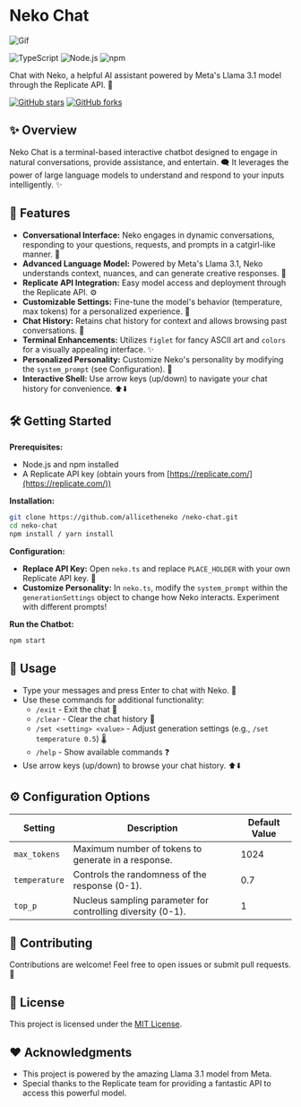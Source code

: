 # Neko Chat

![Gif](https://media1.tenor.com/m/y2JXkY1pXkwAAAAC/cat-computer.gif)

![TypeScript](https://img.shields.io/badge/TypeScript-007ACC?style=for-the-badge&logo=typescript&logoColor=white) ![Node.js](https://img.shields.io/badge/Node.js-339933?style=for-the-badge&logo=nodedotjs&logoColor=white) ![npm](https://img.shields.io/badge/npm-CB3837?style=for-the-badge&logo=npm&logoColor=white)

Chat with Neko, a helpful AI assistant powered by Meta's Llama 3.1 model through the Replicate API. 💖

[![GitHub stars](https://img.shields.io/github/stars/allicetheneko/neko-chat?style=social)](https://github.com/allicetheneko/neko-chat/stargazers)
[![GitHub forks](https://img.shields.io/github/forks/allicetheneko/neko-chat?style=social)](https://github.com/allicetheneko/neko-chat/network/members)

## ✨ Overview

Neko Chat is a terminal-based interactive chatbot designed to engage in natural conversations, provide assistance, and entertain. 🗨️ It leverages the power of large language models to understand and respond to your inputs intelligently.  ✨

## 🚀 Features

- **Conversational Interface:** Neko engages in dynamic conversations, responding to your questions, requests, and prompts in a catgirl-like manner. 🐾
- **Advanced Language Model:** Powered by Meta's Llama 3.1, Neko understands context, nuances, and can generate creative responses. 🧠
- **Replicate API Integration:**  Easy model access and deployment through the Replicate API. ⚙️
- **Customizable Settings:** Fine-tune the model's behavior (temperature, max tokens) for a personalized experience. 🔧
- **Chat History:** Retains chat history for context and allows browsing past conversations. 📖
- **Terminal Enhancements:**  Utilizes `figlet` for fancy ASCII art and `colors` for a visually appealing interface. ✨
- **Personalized Personality:** Customize Neko's personality by modifying the `system_prompt` (see Configuration). 🎨
- **Interactive Shell:**  Use arrow keys (up/down) to navigate your chat history for convenience. ⬆️⬇️

## 🛠️ Getting Started

**Prerequisites:**
   - Node.js and npm installed
   - A Replicate API key (obtain yours from [https://replicate.com/](https://replicate.com/))

**Installation:**
   ```bash
   git clone https://github.com/allicetheneko /neko-chat.git
   cd neko-chat
   npm install / yarn install
   ```

**Configuration:**
   - **Replace API Key:** Open `neko.ts` and replace `PLACE_HOLDER` with your own Replicate API key. 🔑
   - **Customize Personality:**  In `neko.ts`, modify the `system_prompt` within the `generationSettings` object to change how Neko interacts. Experiment with different prompts!

**Run the Chatbot:**
   ```bash
   npm start
   ```

## 💬 Usage

- Type your messages and press Enter to chat with Neko. 💬
- Use these commands for additional functionality:
    - `/exit` - Exit the chat 👋
    - `/clear` - Clear the chat history 🧹
    - `/set <setting> <value>` - Adjust generation settings (e.g., `/set temperature 0.5`) 🌡️
    - `/help` - Show available commands ❓
- Use arrow keys (up/down) to browse your chat history. ⬆️⬇️

## ⚙️ Configuration Options

| Setting      | Description                                        | Default Value |
|-------------|----------------------------------------------------|---------------|
| `max_tokens` | Maximum number of tokens to generate in a response. | 1024          |
| `temperature`| Controls the randomness of the response (0-1).     | 0.7           |
| `top_p`     | Nucleus sampling parameter for controlling diversity (0-1). | 1             |

## 🙌 Contributing

Contributions are welcome! Feel free to open issues or submit pull requests. 🙏

## 📄 License

This project is licensed under the [MIT License](LICENSE).

## ❤️ Acknowledgments

- This project is powered by the amazing Llama 3.1 model from Meta.
- Special thanks to the Replicate team for providing a fantastic API to access this powerful model.
```
